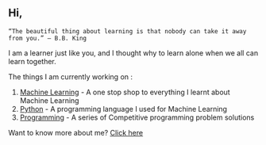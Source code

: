## Hi,

```
“The beautiful thing about learning is that nobody can take it away from you.” – B.B. King
```

I am a learner just like you, and I thought why to learn alone when we all can learn together.


The things I am currently working on :

1. [Machine Learning](https://m3verma.github.io/Machine_Learning/home) - A one stop shop to everything I learnt about Machine Learning
2. [Python](https://m3verma.github.io/Python/home) - A programming language I used for Machine Learning
3. [Programming](https://m3verma.github.io/Programming/home) - A series of Competitive programming problem solutions

Want to know more about me? [Click here](https://m3verma.github.io/m3verma.github.io/about/contact-us.md)
